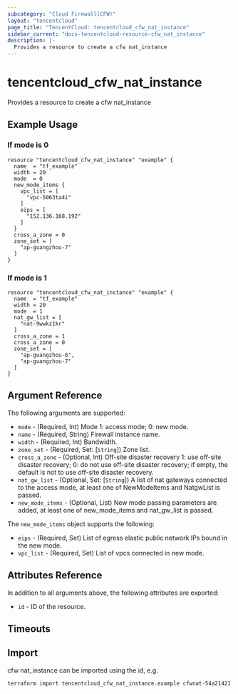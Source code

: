 ```yaml
---
subcategory: "Cloud Firewall(CFW)"
layout: "tencentcloud"
page_title: "TencentCloud: tencentcloud_cfw_nat_instance"
sidebar_current: "docs-tencentcloud-resource-cfw_nat_instance"
description: |-
  Provides a resource to create a cfw nat_instance
---
```


# tencentcloud_cfw_nat_instance

Provides a resource to create a cfw nat_instance

## Example Usage

### If mode is 0

```hcl
resource "tencentcloud_cfw_nat_instance" "example" {
  name  = "tf_example"
  width = 20
  mode  = 0
  new_mode_items {
    vpc_list = [
      "vpc-5063ta4i"
    ]
    eips = [
      "152.136.168.192"
    ]
  }
  cross_a_zone = 0
  zone_set = [
    "ap-guangzhou-7"
  ]
}
```

### If mode is 1

```hcl
resource "tencentcloud_cfw_nat_instance" "example" {
  name  = "tf_example"
  width = 20
  mode  = 1
  nat_gw_list = [
    "nat-9wwkz1kr"
  ]
  cross_a_zone = 1
  cross_a_zone = 0
  zone_set = [
    "ap-guangzhou-6",
    "ap-guangzhou-7"
  ]
}
```

## Argument Reference

The following arguments are supported:

* `mode` - (Required, Int) Mode 1: access mode; 0: new mode.
* `name` - (Required, String) Firewall instance name.
* `width` - (Required, Int) Bandwidth.
* `zone_set` - (Required, Set: [`String`]) Zone list.
* `cross_a_zone` - (Optional, Int) Off-site disaster recovery 1: use off-site disaster recovery; 0: do not use off-site disaster recovery; if empty, the default is not to use off-site disaster recovery.
* `nat_gw_list` - (Optional, Set: [`String`]) A list of nat gateways connected to the access mode, at least one of NewModeItems and NatgwList is passed.
* `new_mode_items` - (Optional, List) New mode passing parameters are added, at least one of new_mode_items and nat_gw_list is passed.

The `new_mode_items` object supports the following:

* `eips` - (Required, Set) List of egress elastic public network IPs bound in the new mode.
* `vpc_list` - (Required, Set) List of vpcs connected in new mode.

## Attributes Reference

In addition to all arguments above, the following attributes are exported:

* `id` - ID of the resource.



## Timeouts

<no value>


## Import

cfw nat_instance can be imported using the id, e.g.

```
terraform import tencentcloud_cfw_nat_instance.example cfwnat-54a21421
```

